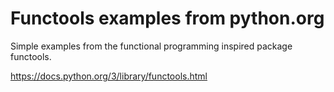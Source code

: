 # Functools examples from python.org

Simple examples from the functional programming inspired package functools. 

https://docs.python.org/3/library/functools.html

